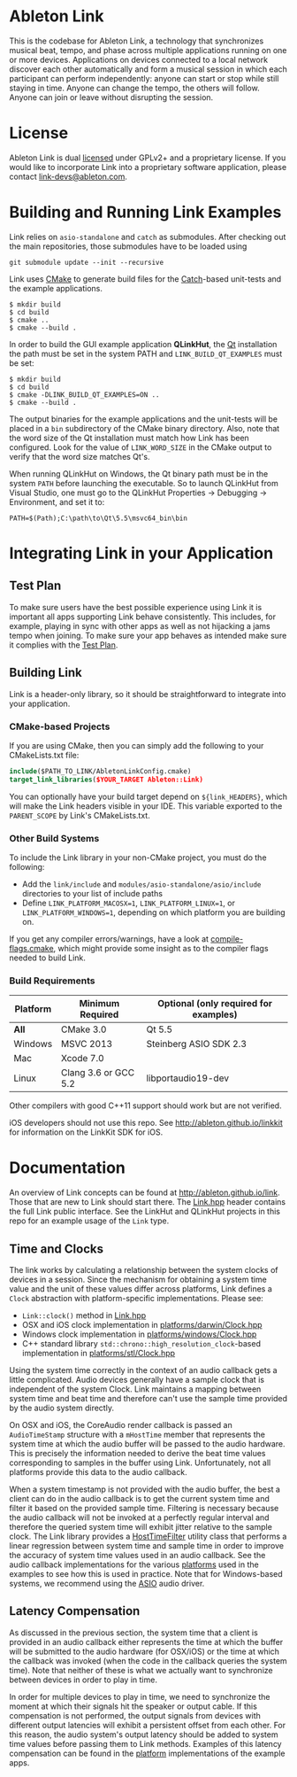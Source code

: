 
# Ableton Link

This is the codebase for Ableton Link, a technology that synchronizes musical beat, tempo,
and phase across multiple applications running on one or more devices. Applications on
devices connected to a local network discover each other automatically and form a musical
session in which each participant can perform independently: anyone can start or stop
while still staying in time. Anyone can change the tempo, the others will follow. Anyone
can join or leave without disrupting the session.

# License

Ableton Link is dual [licensed][license] under GPLv2+ and a proprietary license. If you
would like to incorporate Link into a proprietary software application, please contact
<link-devs@ableton.com>.

# Building and Running Link Examples

Link relies on `asio-standalone` and `catch` as submodules. After checking out the
main repositories, those submodules have to be loaded using

```
git submodule update --init --recursive
```

Link uses [CMake][cmake] to generate build files for the [Catch][catch]-based
unit-tests and the example applications.

```
$ mkdir build
$ cd build
$ cmake ..
$ cmake --build .
```

In order to build the GUI example application **QLinkHut**, the [Qt][qt] installation
the path must be set in the system PATH and `LINK_BUILD_QT_EXAMPLES` must be set:

```
$ mkdir build
$ cd build
$ cmake -DLINK_BUILD_QT_EXAMPLES=ON ..
$ cmake --build .
```

The output binaries for the example applications and the unit-tests will be placed in a
`bin` subdirectory of the CMake binary directory. Also, note that the word size of the Qt
installation must match how Link has been configured. Look for the value of
`LINK_WORD_SIZE` in the CMake output to verify that the word size matches Qt's.

When running QLinkHut on Windows, the Qt binary path must be in the system `PATH` before
launching the executable. So to launch QLinkHut from Visual Studio, one must go to the
QLinkHut Properties -> Debugging -> Environment, and set it to:

```
PATH=$(Path);C:\path\to\Qt\5.5\msvc64_bin\bin
```

# Integrating Link in your Application

## Test Plan

To make sure users have the best possible experience using Link it is important all apps
supporting Link behave consistently. This includes, for example, playing in sync with other
apps as well as not hijacking a jams tempo when joining. To make sure your app behaves as
intended make sure it complies with the [Test Plan](TEST-PLAN.md).

## Building Link

Link is a header-only library, so it should be straightforward to integrate into your
application.

### CMake-based Projects

If you are using CMake, then you can simply add the following to your CMakeLists.txt file:

```cmake
include($PATH_TO_LINK/AbletonLinkConfig.cmake)
target_link_libraries($YOUR_TARGET Ableton::Link)

```

You can optionally have your build target depend on `${link_HEADERS}`, which will make
the Link headers visible in your IDE. This variable exported to the `PARENT_SCOPE` by
Link's CMakeLists.txt.

### Other Build Systems

To include the Link library in your non-CMake project, you must do the following:

 - Add the `link/include` and `modules/asio-standalone/asio/include` directories to your
   list of include paths
 - Define `LINK_PLATFORM_MACOSX=1`, `LINK_PLATFORM_LINUX=1`, or `LINK_PLATFORM_WINDOWS=1`,
   depending on which platform you are building on.

If you get any compiler errors/warnings, have a look at
[compile-flags.cmake](cmake_include/ConfigureCompileFlags.cmake), which might provide some
insight as to the compiler flags needed to build Link.

### Build Requirements

| Platform | Minimum Required     | Optional (only required for examples) |
|----------|----------------------|---------------------------------------|
| **All**  | CMake 3.0            | Qt 5.5                                |
| Windows  | MSVC 2013            | Steinberg ASIO SDK 2.3                |
| Mac      | Xcode 7.0            |                                       |
| Linux    | Clang 3.6 or GCC 5.2 | libportaudio19-dev                    |


Other compilers with good C++11 support should work but are not verified.

iOS developers should not use this repo. See http://ableton.github.io/linkkit for
information on the LinkKit SDK for iOS.

# Documentation

An overview of Link concepts can be found at http://ableton.github.io/link. Those that
are new to Link should start there. The [Link.hpp](include/ableton/Link.hpp) header
contains the full Link public interface. See the LinkHut and QLinkHut projects in this
repo for an example usage of the `Link` type.

## Time and Clocks

The link works by calculating a relationship between the system clocks of devices in a session.
Since the mechanism for obtaining a system time value and the unit of these values differ
across platforms, Link defines a `Clock` abstraction with platform-specific
implementations. Please see:
- `Link::clock()` method in [Link.hpp](include/ableton/Link.hpp)
- OSX and iOS clock implementation in
[platforms/darwin/Clock.hpp](include/ableton/platforms/darwin/Clock.hpp)
- Windows clock implementation in
[platforms/windows/Clock.hpp](include/ableton/platforms/windows/Clock.hpp)
- C++ standard library `std::chrono::high_resolution_clock`-based implementation in
[platforms/stl/Clock.hpp](include/ableton/platforms/stl/Clock.hpp)

Using the system time correctly in the context of an audio callback gets a little
complicated. Audio devices generally have a sample clock that is independent of the system
Clock. Link maintains a mapping between system time and beat time and therefore can't use
the sample time provided by the audio system directly.

On OSX and iOS, the CoreAudio render callback is passed an `AudioTimeStamp` structure with
a `mHostTime` member that represents the system time at which the audio buffer will be
passed to the audio hardware. This is precisely the information needed to derive the beat
time values corresponding to samples in the buffer using Link. Unfortunately, not all
platforms provide this data to the audio callback.

When a system timestamp is not provided with the audio buffer, the best a client can do in
the audio callback is to get the current system time and filter it based on the provided
sample time. Filtering is necessary because the audio callback will not be invoked at a
perfectly regular interval and therefore the queried system time will exhibit jitter
relative to the sample clock. The Link library provides a
[HostTimeFilter](include/ableton/link/HostTimeFilter.hpp) utility class that performs a
linear regression between system time and sample time in order to improve the accuracy of
system time values used in an audio callback. See the audio callback implementations for
the various [platforms](examples/linkaudio) used in the examples to see how this is used
in practice. Note that for Windows-based systems, we recommend using the [ASIO][asio]
audio driver.

## Latency Compensation

As discussed in the previous section, the system time that a client is provided in an
audio callback either represents the time at which the buffer will be submitted to the
audio hardware (for OSX/iOS) or the time at which the callback was invoked (when the
code in the callback queries the system time). Note that neither of these is what we
actually want to synchronize between devices in order to play in time.

In order for multiple devices to play in time, we need to synchronize the moment at which
their signals hit the speaker or output cable. If this compensation is not performed,
the output signals from devices with different output latencies will exhibit a persistent
offset from each other. For this reason, the audio system's output latency should be added
to system time values before passing them to Link methods. Examples of this latency
compensation can be found in the [platform](examples/linkaudio) implementations of the
example apps.

[asio]: https://www.steinberg.net/en/company/developers.html
[catch]: https://github.com/philsquared/Catch
[cmake]: https://www.cmake.org
[license]: LICENSE.md
[qt]: https://www.qt.io
